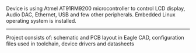Device is using Atmel AT91RM9200 microcontroller to control LCD display, Audio DAC, Ethernet, USB and few other peripherals. Embedded Linux operating system is installed.

---

Project consists of: schematic and PCB layout in Eagle CAD, configuration files used in toolchain, device drivers and datasheets